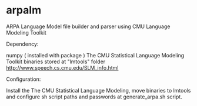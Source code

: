 # arpalm
ARPA Language Model file builder and parser using CMU Language Modeling Toolkit

Dependency: 

numpy ( installed with package )
The CMU Statistical Language Modeling Toolkit binaries stored at "lmtools" folder
http://www.speech.cs.cmu.edu/SLM_info.html

Configuration:

Install the The CMU Statistical Language Modeling, move binaries to lmtools and configure sh script paths and passwords at generate_arpa.sh script.

